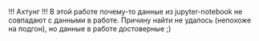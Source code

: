 !!! Ахтунг !!!
В этой работе почему-то данные из jupyter-notebook не совпадают с данными в работе. Причину найти не удалось (непохоже на подгон), но данные в работе достоверные ;)
